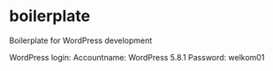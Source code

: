 # boilerplate
Boilerplate for WordPress development

WordPress login:
Accountname: WordPress 5.8.1
Password: welkom01
